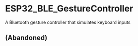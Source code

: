 # ESP32_BLE_GestureController
A Bluetooth gesture controller that simulates keyboard inputs

## (Abandoned)
